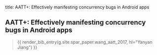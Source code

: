 title: AATT+: Effectively manifesting concurrency bugs in Android apps

## AATT+: Effectively manifesting concurrency bugs in Android apps

> {{ render_bib_entry(g.site.spar_paper.wang_aatt_2017, hl="Yanyan Jiang") }}
